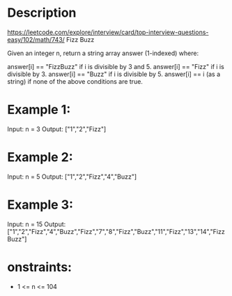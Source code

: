 # Description
  https://leetcode.com/explore/interview/card/top-interview-questions-easy/102/math/743/
  Fizz Buzz

  Given an integer n, return a string array answer (1-indexed) where:

  answer[i] == "FizzBuzz" if i is divisible by 3 and 5.
  answer[i] == "Fizz" if i is divisible by 3.
  answer[i] == "Buzz" if i is divisible by 5.
  answer[i] == i (as a string) if none of the above conditions are true.

# Example 1:
Input: n = 3
Output: ["1","2","Fizz"]

# Example 2:
Input: n = 5
Output: ["1","2","Fizz","4","Buzz"]

# Example 3:
Input: n = 15
Output: ["1","2","Fizz","4","Buzz","Fizz","7","8","Fizz","Buzz","11","Fizz","13","14","FizzBuzz"]

# onstraints:
  - 1 <= n <= 104
